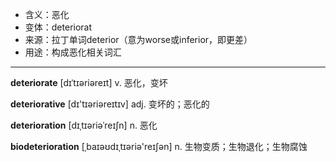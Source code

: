 - <span class="definition">含义：恶化</span>
- <span class="definition">变体：deteriorat</span>
- <span class="definition">来源：拉丁单词deterior（意为worse或inferior，即更差）</span>
- <span class="definition">用途：构成恶化相关词汇</span>

---

<span class="vocabulary">**deteriorate**</span> [dɪˈtɪəriəreɪt] v. 恶化，变坏

<span class="vocabulary">**deteriorative**</span> [dɪ'tɪəriəreɪtɪv] adj. 变坏的；恶化的

<span class="vocabulary">**deterioration**</span> [dɪˌtɪəriəˈreɪʃn] n. 恶化

<span class="vocabulary">**biodeterioration**</span> [ˌbaɪəʊdɪˌtɪəriə'reɪʃən] n. 生物变质；生物退化；生物腐蚀

